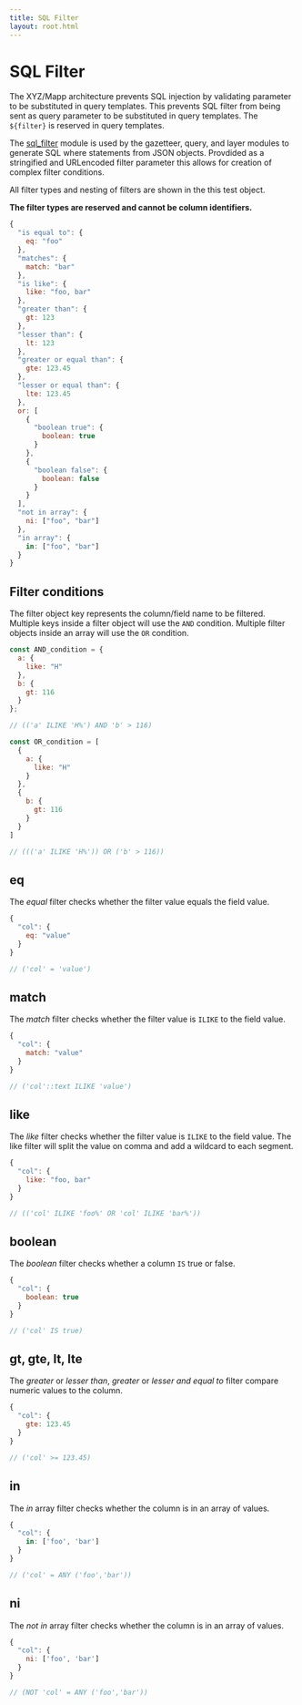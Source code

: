 ```yaml
---
title: SQL Filter
layout: root.html
---
```


# SQL Filter

The XYZ/Mapp architecture prevents SQL injection by validating parameter to be substituted in query templates. This prevents SQL filter from being sent as query parameter to be substituted in query templates. The `${filter}` is reserved in query templates.

The [sql_filter](https://github.com/GEOLYTIX/xyz/blob/development/mod/layer/sql_filter.js) module is used by the gazetteer, query, and layer modules to generate SQL where statements from JSON objects. Provdided as a stringified and URLencoded filter parameter this allows for creation of complex filter conditions.

All filter types and nesting of filters are shown in the this test object.

**The filter types are reserved and cannot be column identifiers.**

```javascript
{
  "is equal to": {
    eq: "foo"
  },
  "matches": {
    match: "bar"
  },
  "is like": {
    like: "foo, bar"
  },
  "greater than": {
    gt: 123
  },
  "lesser than": {
    lt: 123
  },
  "greater or equal than": {
    gte: 123.45
  },
  "lesser or equal than": {
    lte: 123.45
  },
  or: [
    {
      "boolean true": {
        boolean: true
      }
    },
    {
      "boolean false": {
        boolean: false
      }
    }
  ],
  "not in array": {
    ni: ["foo", "bar"]
  },
  "in array": {
    in: ["foo", "bar"]
  }
}
```

## Filter conditions

The filter object key represents the column/field name to be filtered. Multiple keys inside a filter object will use the `AND` condition. Multiple filter objects inside an array will use the `OR` condition.

```javascript
const AND_condition = {
  a: {
    like: "H"
  },
  b: {
    gt: 116
  }
};

// (('a' ILIKE 'H%') AND 'b' > 116)

const OR_condition = [
  {
    a: {
      like: "H"
    }
  },
  {
    b: {
      gt: 116
    }
  }
]

// ((('a' ILIKE 'H%')) OR ('b' > 116))
```

## eq

The *equal* filter checks whether the filter value equals the field value.

```javascript
{
  "col": {
    eq: "value"
  }
}

// ('col' = 'value')
```

## match

The *match* filter checks whether the filter value is `ILIKE` to the field value.

```javascript
{
  "col": {
    match: "value"
  }
}

// ('col'::text ILIKE 'value')
```

## like

The *like* filter checks whether the filter value is `ILIKE` to the field value. The like filter will split the value on comma and add a wildcard to each segment.

```javascript
{
  "col": {
    like: "foo, bar"
  }
}

// (('col' ILIKE 'foo%' OR 'col' ILIKE 'bar%'))
```

## boolean

The *boolean* filter checks whether a column `IS` true or false.

```javascript
{
  "col": {
    boolean: true
  }
}

// ('col' IS true)
```

## gt, gte, lt, lte

The *greater* or *lesser than*, *greater* or *lesser and equal to* filter compare numeric values to the column.

```javascript
{
  "col": {
    gte: 123.45
  }
}

// ('col' >= 123.45)
```

## in

The *in* array filter checks whether the column is in an array of values.

```javascript
{
  "col": {
    in: ['foo', 'bar']
  }
}

// ('col' = ANY ('foo','bar'))
```

## ni

The *not in* array filter checks whether the column is in an array of values.

```javascript
{
  "col": {
    ni: ['foo', 'bar']
  }
}

// (NOT 'col' = ANY ('foo','bar'))
```